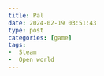 ```yaml
---
title: Pal
date: 2024-02-19 03:51:43
type: post
categories: [game]
tags:
-  Steam
-  Open world
---
```

